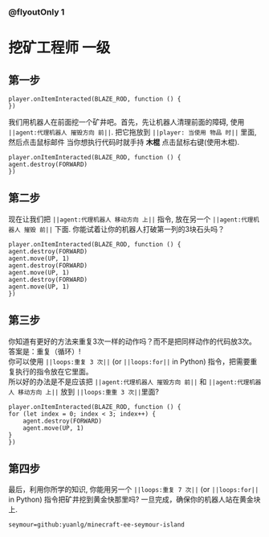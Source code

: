 ### @flyoutOnly 1


# 挖矿工程师 一级


## 第一步

```template
player.onItemInteracted(BLAZE_ROD, function () {
})
```

我们用机器人在前面挖一个矿井吧。首先，先让机器人清理前面的障碍, 使用 ``||agent:代理机器人 摧毁方向 前||``.
把它拖放到 ``||player: 当使用 物品 时||`` 里面, 然后点击鼠标邮件
当你想执行代码时就手持 **木棍** 点击鼠标右键(使用木棍).

```blocks
player.onItemInteracted(BLAZE_ROD, function () {
agent.destroy(FORWARD)
})
```

## 第二步
现在让我们把 ``||agent:代理机器人 移动方向 上||`` 指令, 放在另一个
``||agent:代理机器人 摧毁 前||`` 下面.
你能试着让你的机器人打破第一列的3块石头吗？

```blocks
player.onItemInteracted(BLAZE_ROD, function () {
agent.destroy(FORWARD)
agent.move(UP, 1)
agent.destroy(FORWARD)
agent.move(UP, 1)
agent.destroy(FORWARD)
agent.move(UP, 1)
})
```


## 第三步
你知道有更好的方法来重复3次一样的动作吗？而不是把同样动作的代码放3次。
答案是：重复（循环）!  
你可以使用 ``||loops:重复 3 次||`` (or ``||loops:for||`` in Python) 指令，把需要重复执行的指令放在它里面。  
所以好的办法是不是应该把 ``||agent:代理机器人 摧毁方向 前||`` 和 ``||agent:代理机器人 移动方向 上||``
放到 ``||loops:重重 3 次||``里面?

```blocks
player.onItemInteracted(BLAZE_ROD, function () {
for (let index = 0; index < 3; index++) {
    agent.destroy(FORWARD)
    agent.move(UP, 1)
}
})
```




## 第四步
最后，利用你所学的知识, 你能用另一个 ``||loops:重复 7 次||`` 
(or ``||loops:for||`` in Python) 指令把矿井挖到黄金快那里吗? 一旦完成，确保你的机器人站在黄金块上.

```package
seymour=github:yuanlg/minecraft-ee-seymour-island
```
